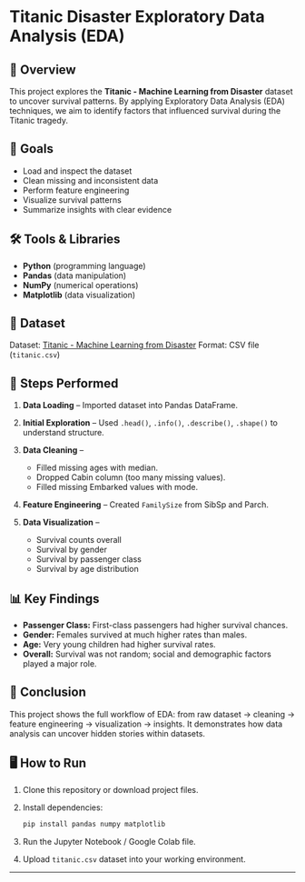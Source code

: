 # Titanic Disaster Exploratory Data Analysis (EDA)

## 📌 Overview

This project explores the **Titanic - Machine Learning from Disaster** dataset to uncover survival patterns. By applying Exploratory Data Analysis (EDA) techniques, we aim to identify factors that influenced survival during the Titanic tragedy.

## 🎯 Goals

* Load and inspect the dataset
* Clean missing and inconsistent data
* Perform feature engineering
* Visualize survival patterns
* Summarize insights with clear evidence

## 🛠️ Tools & Libraries

* **Python** (programming language)
* **Pandas** (data manipulation)
* **NumPy** (numerical operations)
* **Matplotlib** (data visualization)

## 📂 Dataset

Dataset: [Titanic - Machine Learning from Disaster](https://www.kaggle.com/c/titanic/data)
Format: CSV file (`titanic.csv`)

## 🚀 Steps Performed

1. **Data Loading** – Imported dataset into Pandas DataFrame.
2. **Initial Exploration** – Used `.head()`, `.info()`, `.describe()`, `.shape()` to understand structure.
3. **Data Cleaning** –

   * Filled missing ages with median.
   * Dropped Cabin column (too many missing values).
   * Filled missing Embarked values with mode.
4. **Feature Engineering** – Created `FamilySize` from SibSp and Parch.
5. **Data Visualization** –

   * Survival counts overall
   * Survival by gender
   * Survival by passenger class
   * Survival by age distribution

## 📊 Key Findings

* **Passenger Class:** First-class passengers had higher survival chances.
* **Gender:** Females survived at much higher rates than males.
* **Age:** Very young children had higher survival rates.
* **Overall:** Survival was not random; social and demographic factors played a major role.

## 📜 Conclusion

This project shows the full workflow of EDA: from raw dataset → cleaning → feature engineering → visualization → insights. It demonstrates how data analysis can uncover hidden stories within datasets.

## 🖥️ How to Run

1. Clone this repository or download project files.
2. Install dependencies:

   ```bash
   pip install pandas numpy matplotlib
   ```
3. Run the Jupyter Notebook / Google Colab file.
4. Upload `titanic.csv` dataset into your working environment.

---
